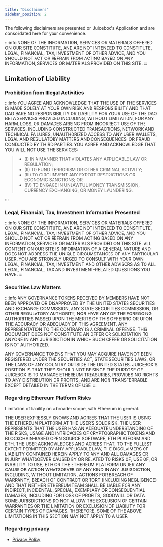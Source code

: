 ```yaml
---
title: "Disclaimers"
sidebar_position: 2
---
```


The following disclaimers are presented on Juicebox's Application and are consolidated here for your convenience.

:::info
NONE OF THE INFORMATION, SERVICES OR MATERIALS OFFERED ON OUR SITE CONSTITUTE, AND ARE NOT INTENDED TO CONSTITUTE, LEGAL, FINANCIAL, TAX, INVESTMENT OR OTHER ADVICE, AND YOU SHOULD NOT ACT OR REFRAIN FROM ACTING BASED ON ANY INFORMATION, SERVICES OR MATERIALS PROVIDED ON THIS SITE.
:::

## Limitation of Liability

### Prohibition from Illegal Activities

:::info
YOU AGREE AND ACKNOWLEDGE THAT THE USE OF THE SERVICES IS MADE SOLELY AT YOUR OWN RISK AND RESPONSIBILITY AND THAT DAO BARE NO RESPONSIBILITY OR LIABILITY FOR YOUR USE OF THE DAO BETA
SERVICES PROVIDED INCLUDING, WITHOUT LIMITATION, FOR ANY HARM, LOSS, OR DAMAGES ARISING FROM INCORRECT USE OF THE SERVICES, INCLUDING CONSTRUCTED TRANSACTIONS, NETWORK AND TECHNICAL FAILURES, UNAUTHORIZED ACCESS TO ANY USER WALLETS, LEGAL AND REGULATORY MATTERS AND CONSEQUENCES, OR FRAUD CONDUCTED BY THIRD PARTIES. YOU AGREE AND ACKNOWLEDGE THAT YOU WILL NOT USE THE SERVICES:

> -   (I) IN A MANNER THAT VIOLATES ANY APPLICABLE LAW OR REGULATION;
> -   (II) TO FUND TERRORISM OR OTHER CRIMINAL ACTIVITY;
> -   (III) TO CIRCUMVENT ANY EXPORT RESTRICTIONS OR ECONOMIC SANCTIONS; OR
> -   (IV) TO ENGAGE IN UNLAWFUL MONEY TRANSMISSION, CURRENCY EXCHANGING, OR MONEY LAUNDERING.

:::

### Legal, Financial, Tax, Investment Information Presented

:::info
NONE OF THE INFORMATION, SERVICES OR MATERIALS OFFERED ON OUR SITE CONSTITUTE, AND ARE NOT INTENDED TO CONSTITUTE, LEGAL, FINANCIAL, TAX, INVESTMENT OR OTHER ADVICE, AND YOU SHOULD NOT ACT OR REFRAIN FROM ACTING BASED ON ANY INFORMATION, SERVICES OR MATERIALS PROVIDED ON THIS SITE. ALL CONTENT ON OUR SITE IS INFORMATION OF A GENERAL NATURE AND DOES NOT ADDRESS THE UNIQUE CIRCUMSTANCES OF ANY PARTICULAR USER. YOU ARE STRONGLY URGED TO CONSULT WITH YOUR OWN LEGAL, FINANCIAL, TAX, INVESTMENT AND OTHER ADVISORS AS TO ALL LEGAL, FINANCIAL, TAX AND INVESTMENT-RELATED QUESTIONS YOU HAVE.
:::

### Securities Law Matters

:::info
ANY GOVERNANCE TOKENS RECEIVED BY MEMBERS HAVE NOT BEEN APPROVED OR DISAPPROVED BY THE UNITED STATES SECURITIES AND EXCHANGE COMMISSION, ANY STATE SECURITIES COMMISSION, OR OTHER REGULATORY AUTHORITY, NOR HAVE ANY OF THE FOREGOING AUTHORITIES PASSED UPON THE MERITS OF THIS OFFERING OR UPON THE ACCURACY OR ADEQUACY OF THIS AGREEMENT. ANY REPRESENTATION TO THE CONTRARY IS A CRIMINAL OFFENSE. THIS DOCUMENT DOES NOT CONSTITUTE AN OFFER OR SOLICITATION TO ANYONE IN ANY JURISDICTION IN WHICH SUCH OFFER OR SOLICITATION IS NOT AUTHORIZED.

ANY GOVERNANCE TOKENS THAT YOU MAY ACQUIRE HAVE NOT BEEN REGISTERED UNDER THE SECURITIES ACT, STATE SECURITIES LAWS, OR THE LAWS OF ANY COUNTRY OUTSIDE THE UNITED STATES. JUICEBOX'S POSITION IS THAT THEY SHOULD NOT BE SINCE THE PURPOSE OF JUICEBOX IS TO MANAGE ETHEREUM TREASURIES, PROVIDES NO RIGHTS TO ANY DISTRIBUTION OR PROFITS, AND ARE NON-TRANSFERRABLE EXCEPT DETAILED IN THE TERMS OF USE.
:::

### Regarding Ethereum Platform Risks

Limitation of liability on a broader scope, with Ethereum in general.

THE USER EXPRESSLY KNOWS AND AGREES THAT THE USER IS USING THE ETHEREUM PLATFORM AT THE USER’S SOLE RISK. THE USER REPRESENTS THAT THE USER HAS AN ADEQUATE UNDERSTANDING OF THE RISKS, USAGE AND INTRICACIES OF CRYPTOGRAPHIC TOKENS AND BLOCKCHAIN-BASED OPEN SOURCE SOFTWARE, ETH PLATFORM AND ETH. THE USER ACKNOWLEDGES AND AGREES THAT, TO THE FULLEST EXTENT PERMITTED BY ANY APPLICABLE LAW, THE DISCLAIMERS OF LIABILITY CONTAINED HEREIN APPLY TO ANY AND ALL DAMAGES OR INJURY WHATSOEVER CAUSED BY OR RELATED TO RISKS OF, USE OF, OR INABILITY TO USE, ETH OR THE ETHEREUM PLATFORM UNDER ANY CAUSE OR ACTION WHATSOEVER OF ANY KIND IN ANY JURISDICTION, INCLUDING, WITHOUT LIMITATION, ACTIONS FOR BREACH OF WARRANTY, BREACH OF CONTRACT OR TORT (INCLUDING NEGLIGENCE) AND THAT NEITHER ETHEREUM TEAM SHALL BE LIABLE FOR ANY INDIRECT, INCIDENTAL, SPECIAL, EXEMPLARY OR CONSEQUENTIAL DAMAGES, INCLUDING FOR LOSS OF PROFITS, GOODWILL OR DATA. SOME JURISDICTIONS DO NOT ALLOW THE EXCLUSION OF CERTAIN WARRANTIES OR THE LIMITATION OR EXCLUSION OF LIABILITY FOR CERTAIN TYPES OF DAMAGES. THEREFORE, SOME OF THE ABOVE LIMITATIONS IN THIS SECTION MAY NOT APPLY TO A USER.

### Regarding privacy

-   [Privacy Policy](./Resources/others/privacy-policy.md)
